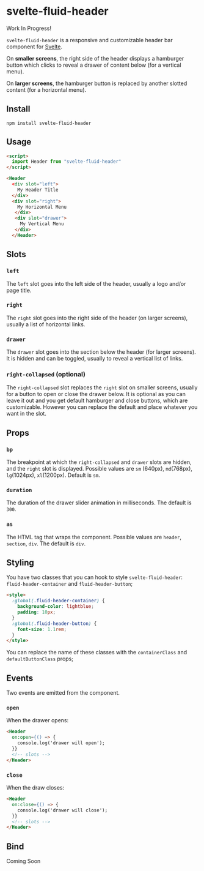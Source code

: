 # svelte-fluid-header

Work In Progress!

`svelte-fluid-header` is a responsive and customizable header bar component for [Svelte](https://svelte.dev/).

On **smaller screens**, the right side of the header displays a hamburger button which clicks to reveal a drawer of content below (for a vertical menu).

On **larger screens**, the hamburger button is replaced by another slotted content (for a horizontal menu).

## Install

`npm install svelte-fluid-header`

## Usage

```html
<script>
  import Header from "svelte-fluid-header"
</script>

<Header
  <div slot="left">
    My Header Title
  </div>
  <div slot="right">
    My Horizontal Menu
   </div>
   <div slot="drawer">
     My Vertical Menu
   </div>
  </Header>

```

## Slots

### `left`

The `left` slot goes into the left side of the header, usually a logo and/or page title.

### `right`

The `right` slot goes into the right side of the header (on larger screens), usually a list of horizontal links.

### `drawer`

The `drawer` slot goes into the section below the header (for larger screens). It is hidden and can be toggled, usually to reveal a vertical list of links.

### `right-collapsed` (optional)

The `right-collapsed` slot replaces the `right` slot on smaller screens, usually for a button to open or close the drawer below. It is optional as you can leave it out and you get default hamburger and close buttons, which are customizable. However you can replace the default and place whatever you want in the slot.

## Props

### `bp`

The breakpoint at which the `right-collapsed` and `drawer` slots are hidden, and the `right` slot is displayed.
Possible values are `sm` (640px), `md`(768px), `lg`(1024px), `xl`(1200px). Default is `sm`.

### `duration`

The duration of the drawer slider animation in milliseconds.
The default is `300`.

### `as`

The HTML tag that wraps the component.
Possible values are `header`, `section`, `div`.
The default is `div`.

## Styling

You have two classes that you can hook to style `svelte-fluid-header`: `fluid-header-container` and `fluid-header-button`;

```html
<style>
  :global(.fluid-header-container) {
    background-color: lightblue;
    padding: 10px;
  }
  :global(.fluid-header-button) {
    font-size: 1.1rem;
  }
</style>
```

You can replace the name of these classes with the `containerClass` and `defaultButtonClass` props;

## Events

Two events are emitted from the component.

### `open`

When the drawer opens:

```html
<Header
  on:open={() => {
    console.log('drawer will open');
  }}
  <!-- slots -->
</Header>

```

### `close`

When the draw closes:

```html
<Header
  on:close={() => {
    console.log('drawer will close');
  }}
  <!-- slots -->
</Header>

```

## Bind

Coming Soon
